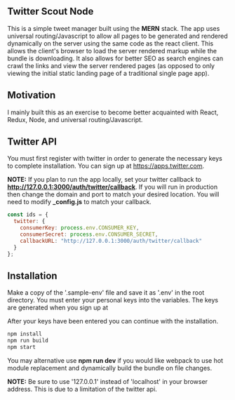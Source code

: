 ## Twitter Scout Node

This is a simple tweet manager built using the **MERN** stack. The app uses universal routing/Javascript to allow all pages to be generated and rendered dynamically on the server using the same code as the react client. This allows the client's browser to load the server rendered markup while the bundle is downloading. It also allows for better SEO as search engines can crawl the links and view the server rendered pages (as opposed to only viewing the initial static landing page of a traditional single page app).

## Motivation

I mainly built this as an exercise to become better acquainted with React, Redux, Node, and universal routing/Javascript.

## Twitter API

You must first register with twitter in order to generate the necessary keys to complete installation. You can sign up at <a href='https://apps.twitter.com'>https://apps.twitter.com</a>.

**NOTE:** If you plan to run the app locally, set your twitter callback to **http://127.0.0.1:3000/auth/twitter/callback**. If you will run in production then change the domain and port to match your desired location. You will need to modify **_config.js** to match your callback.
```javascript
const ids = {
  twitter: {
    consumerKey: process.env.CONSUMER_KEY,
    consumerSecret: process.env.CONSUMER_SECRET,
    callbackURL: "http://127.0.0.1:3000/auth/twitter/callback"
  }
};
```

## Installation

Make a copy of the '.sample-env' file and save it as '.env' in the root directory. You must enter your personal keys into the variables. The keys are generated when you sign up at

After your keys have been entered you can continue with the installation.

```bash
npm install
npm run build
npm start
```

You may alternative use **npm run dev** if you would like webpack to use hot module replacement and dynamically build the bundle on file changes.

**NOTE:** Be sure to use '127.0.0.1' instead of 'localhost' in your browser address. This is due to a limitation of the twitter api.
